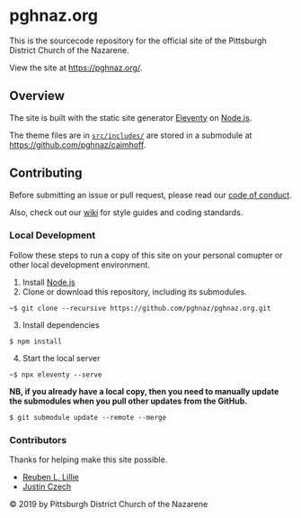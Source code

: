 # pghnaz.org

This is the sourcecode repository for the official site of the Pittsburgh District Church of the Nazarene.

View the site at https://pghnaz.org/.

## Overview

The site is built with the static site generator [Eleventy](https://11ty.io/) on [Node.js][nodejs].

The theme files are in [`src/includes/`](https://github.com/pghnaz/pghnaz.org/tree/master/src) are stored in a submodule at https://github.com/pghnaz/caimhoff.

## Contributing

Before submitting an issue or pull request, please read our [code of conduct](https://github.com/pghnaz/pghnaz.org/blob/master/CODE_OF_CONDUCT.md).

Also, check out our [wiki](https://github.com/pghnaz/pghnaz.org/wiki) for style guides and coding standards.

### Local Development

Follow these steps to run a copy of this site on your personal comupter or other local development environment.

1. Install [Node.js][nodejs]
2. Clone or download this repository, including its submodules.
```cli
~$ git clone --recursive https://github.com/pghnaz/pghnaz.org.git
```
3. Install dependencies
```cli
$ npm install
```
4. Start the local server
```cli
~$ npx eleventy --serve
```

**NB, if you already have a local copy, then you need to manually update the submodules when you pull other updates from the GitHub.**

```cli
$ git submodule update --remote --merge
```

### Contributors

Thanks for helping make this site possible.

* [Reuben L. Lillie](https://github.com/reubenlillie/)
* [Justin Czech](https://github.com/czechju/)

&copy; 2019 by Pittsburgh District Church of the Nazarene

[nodejs]: https://nodejs.org/
